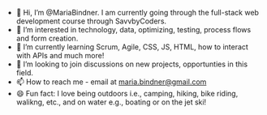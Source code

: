 - 👋 Hi, I’m @MariaBindner.  I am currently going through the full-stack web development course through SavvbyCoders.
- 👀 I’m interested in technology, data, optimizing, testing, process flows and form creation. 
- 🌱 I’m currently learning Scrum, Agile, CSS, JS, HTML, how to interact with APIs and much more!
- 💞️ I’m looking to join discussions on new projects, opportunties in this field.
- 📫 How to reach me - email at maria.bindner@gmail.com
- 😄 Fun fact: I love being outdoors i.e., camping, hiking, bike riding, walikng, etc., and on water e.g., boating or on the jet ski!

<!---
MariaBindner/MariaBindner is a ✨ special ✨ repository because its `README.md` (this file) appears on your GitHub profile.
You can click the Preview link to take a look at your changes.
--->
